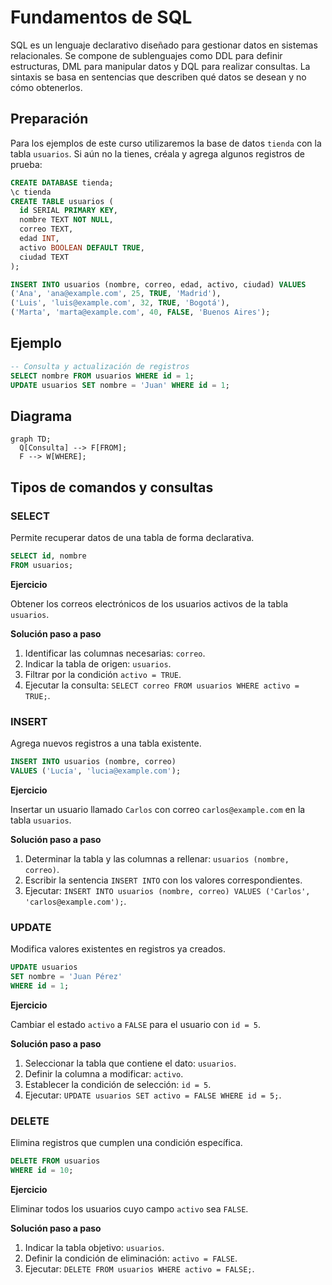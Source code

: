 # Fundamentos de SQL

SQL es un lenguaje declarativo diseñado para gestionar datos en sistemas relacionales. Se compone de sublenguajes como DDL para definir estructuras, DML para manipular datos y DQL para realizar consultas. La sintaxis se basa en sentencias que describen qué datos se desean y no cómo obtenerlos.

## Preparación
Para los ejemplos de este curso utilizaremos la base de datos `tienda` con la tabla `usuarios`.
Si aún no la tienes, créala y agrega algunos registros de prueba:

```sql
CREATE DATABASE tienda;
\c tienda
CREATE TABLE usuarios (
  id SERIAL PRIMARY KEY,
  nombre TEXT NOT NULL,
  correo TEXT,
  edad INT,
  activo BOOLEAN DEFAULT TRUE,
  ciudad TEXT
);

INSERT INTO usuarios (nombre, correo, edad, activo, ciudad) VALUES
('Ana', 'ana@example.com', 25, TRUE, 'Madrid'),
('Luis', 'luis@example.com', 32, TRUE, 'Bogotá'),
('Marta', 'marta@example.com', 40, FALSE, 'Buenos Aires');
```

## Ejemplo
```sql
-- Consulta y actualización de registros
SELECT nombre FROM usuarios WHERE id = 1;
UPDATE usuarios SET nombre = 'Juan' WHERE id = 1;
```

## Diagrama
```mermaid
graph TD;
  Q[Consulta] --> F[FROM];
  F --> W[WHERE];
```

## Tipos de comandos y consultas

### SELECT
Permite recuperar datos de una tabla de forma declarativa.

```sql
SELECT id, nombre
FROM usuarios;
```

**Ejercicio**

Obtener los correos electrónicos de los usuarios activos de la tabla `usuarios`.

**Solución paso a paso**

1. Identificar las columnas necesarias: `correo`.
2. Indicar la tabla de origen: `usuarios`.
3. Filtrar por la condición `activo = TRUE`.
4. Ejecutar la consulta: `SELECT correo FROM usuarios WHERE activo = TRUE;`.

### INSERT
Agrega nuevos registros a una tabla existente.

```sql
INSERT INTO usuarios (nombre, correo)
VALUES ('Lucía', 'lucia@example.com');
```

**Ejercicio**

Insertar un usuario llamado `Carlos` con correo `carlos@example.com` en la tabla `usuarios`.

**Solución paso a paso**

1. Determinar la tabla y las columnas a rellenar: `usuarios (nombre, correo)`.
2. Escribir la sentencia `INSERT INTO` con los valores correspondientes.
3. Ejecutar: `INSERT INTO usuarios (nombre, correo) VALUES ('Carlos', 'carlos@example.com');`.

### UPDATE
Modifica valores existentes en registros ya creados.

```sql
UPDATE usuarios
SET nombre = 'Juan Pérez'
WHERE id = 1;
```

**Ejercicio**

Cambiar el estado `activo` a `FALSE` para el usuario con `id = 5`.

**Solución paso a paso**

1. Seleccionar la tabla que contiene el dato: `usuarios`.
2. Definir la columna a modificar: `activo`.
3. Establecer la condición de selección: `id = 5`.
4. Ejecutar: `UPDATE usuarios SET activo = FALSE WHERE id = 5;`.

### DELETE
Elimina registros que cumplen una condición específica.

```sql
DELETE FROM usuarios
WHERE id = 10;
```

**Ejercicio**

Eliminar todos los usuarios cuyo campo `activo` sea `FALSE`.

**Solución paso a paso**

1. Indicar la tabla objetivo: `usuarios`.
2. Definir la condición de eliminación: `activo = FALSE`.
3. Ejecutar: `DELETE FROM usuarios WHERE activo = FALSE;`.
